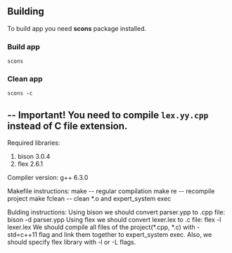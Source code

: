 ## Building
To build app you need __scons__ package installed.

### Build app
```
scons
```

### Clean app
```
scons -c
```

--
__Important! You need to compile `lex.yy.cpp` instead of C file extension.__
--

Required libraries:
1. bison 3.0.4
2. flex 2.6.1

Compiler version:
g++ 6.3.0

Makefile instructions:
make -- regular compilation
make re -- recompile project
make fclean -- clean *.o and expert_system exec


Bulding instructions:
Using bison we should convert parser.ypp to .cpp file:
    bison -d parser.ypp
Using flex we should convert lexer.lex to .c file:
    flex -l lexer.lex
We should compile all files of the project(*.cpp, *.c) with -std=c++11 flag and link them together to expert_system exec. Also, we should specify flex library with -l or -L flags.
